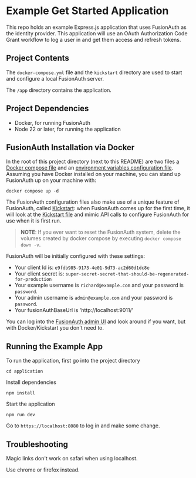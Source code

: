 # Example Get Started Application

This repo holds an example Express.js application that uses FusionAuth as the identity provider. 
This application will use an OAuth Authorization Code Grant workflow to log a user in and 
get them access and refresh tokens.

## Project Contents

The `docker-compose.yml` file and the `kickstart` directory are used to start and configure a local FusionAuth server.

The `/app` directory contains the application.

## Project Dependencies

* Docker, for running FusionAuth
* Node 22 or later, for running the application

## FusionAuth Installation via Docker

In the root of this project directory (next to this README) are two files [a Docker compose file](./docker-compose.yml) and an [environment variables configuration file](./.env). Assuming you have Docker installed on your machine, you can stand up FusionAuth up on your machine with:

```
docker compose up -d
```

The FusionAuth configuration files also make use of a unique feature of FusionAuth, called [Kickstart](https://fusionauth.io/docs/v1/tech/installation-guide/kickstart): when FusionAuth comes up for the first time, it will look at the [Kickstart file](./kickstart/kickstart.json) and mimic API calls to configure FusionAuth for use when it is first run. 

> **NOTE**: If you ever want to reset the FusionAuth system, delete the volumes created by docker compose by executing `docker compose down -v`. 

FusionAuth will be initially configured with these settings:

* Your client Id is: `e9fdb985-9173-4e01-9d73-ac2d60d1dc8e`
* Your client secret is: `super-secret-secret-that-should-be-regenerated-for-production`
* Your example username is `richard@example.com` and your password is `password`.
* Your admin username is `admin@example.com` and your password is `password`.
* Your fusionAuthBaseUrl is 'http://localhost:9011/'

You can log into the [FusionAuth admin UI](http://localhost:9011/admin) and look around if you want, but with Docker/Kickstart you don't need to.

## Running the Example App
To run the application, first go into the project directory

```shell
cd application
```

Install dependencies

```shell
npm install
```

Start the application

```shell
npm run dev
```

Go to `https://localhost:8080` to log in and make some change.

## Troubleshooting

Magic links don't work on safari when using localhost.

Use chrome or firefox instead.
